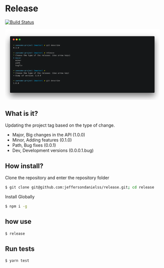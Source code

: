# Release

[![Build Status](https://travis-ci.org/jeffersondanielss/release.svg?branch=master)](https://travis-ci.org/jeffersondanielss/release)

<center>
  <img src="preview.png" alt="how use preview">
</center>

## What is it?
Updating the project tag based on the type of change.

- Major, Big changes in the API (1.0.0)
- Minor, Adding features (0.1.0)
- Path, Bug fixes (0.0.1)
- Dev, Development versions (0.0.0.1.bug)

## How install?

Clone the repository and enter the repository folder
```bash
$ git clone git@github.com:jeffersondanielss/release.git; cd release
```

Install Globally
```bash
$ npm i -g
```

## how use

```bash
$ release
```

## Run tests

```bash
$ yarn test
```